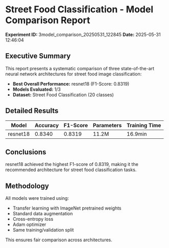 
# Street Food Classification - Model Comparison Report

**Experiment ID:** 3model_comparison_20250531_122845
**Date:** 2025-05-31 12:46:04

## Executive Summary

This report presents a systematic comparison of three state-of-the-art neural network architectures 
for street food image classification:


- **Best Overall Performance:** resnet18 (F1-Score: 0.8319)
- **Models Evaluated:** 1/3
- **Dataset:** Street Food Classification (20 classes)

## Detailed Results

| Model | Accuracy | F1-Score | Parameters | Training Time |
|-------|----------|----------|------------|---------------|
| resnet18 | 0.8340 | 0.8319 | 11.2M | 16.9min |


## Conclusions

resnet18 achieved the highest F1-score of 0.8319, making it the recommended 
architecture for street food classification tasks.

## Methodology

All models were trained using:
- Transfer learning with ImageNet pretrained weights
- Standard data augmentation
- Cross-entropy loss
- Adam optimizer
- Same training/validation split

This ensures fair comparison across architectures.
